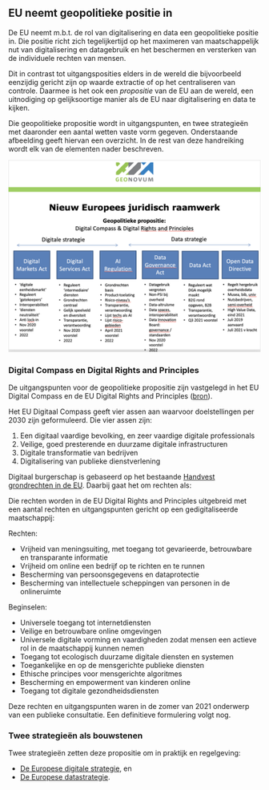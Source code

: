 ## EU neemt geopolitieke positie in

De EU neemt m.b.t. de rol van digitalisering en data een geopolitieke positie in.
Die positie richt zich tegelijkertijd op het maximeren van maatschappelijk nut van digitalisering en datagebruik en het beschermen en versterken van de individuele rechten van mensen.

Dit in contrast tot uitgangsposities elders in de wereld die bijvoorbeeld eenzijdig gericht zijn op waarde extractie of op het centraliseren van controle. Daarmee is het ook een _propositie_ van de EU aan de wereld, een uitnodiging op gelijksoortige manier als de EU naar digitalisering en data te kijken.

Die geopolitieke propositie wordt in uitgangspunten, en twee strategieën met daaronder een aantal wetten vaste vorm gegeven. Onderstaande afbeelding geeft hiervan een overzicht. In de rest van deze handreiking wordt elk van de elementen nader beschreven.

![euplaatgeonovumokt2021.png](media/euplaatgeonovumokt2021.png)

### Digital Compass en Digital Rights and Principles
De uitgangspunten voor de geopolitieke propositie zijn vastgelegd in het EU Digital Compass en de EU Digital Rights and Principles ([bron](https://ec.europa.eu/info/strategy/priorities-2019-2024/europe-fit-digital-age/europes-digital-decade-digital-targets-2030_nl)).

Het EU Digitaal Compass geeft vier assen aan waarvoor doelstellingen per 2030 zijn geformuleerd.
Die vier assen zijn:
1. Een digitaal vaardige bevolking, en zeer vaardige digitale professionals
2. Veilige, goed presterende en duurzame digitale infrastructuren
3. Digitale transformatie van bedrijven
4. Digitalisering van publieke dienstverlening

Digitaal burgerschap is gebaseerd op het bestaande [Handvest grondrechten in de EU](https://eur-lex.europa.eu/legal-content/NL/TXT/HTML/?uri=CELEX:12012P/TXT&from=EN). Daarbij gaat het om rechten als:

Die rechten worden in de EU Digital Rights and Principles uitgebreid met een aantal rechten en uitgangspunten gericht op een gedigitaliseerde maatschappij:

Rechten:
* Vrijheid van meningsuiting, met toegang tot gevarieerde, betrouwbare en transparante informatie
* Vrijheid om online een bedrijf op te richten en te runnen
* Bescherming van persoonsgegevens en dataprotectie
* Bescherming van intellectuele scheppingen van personen in de onlineruimte

Beginselen:
* Universele toegang tot internetdiensten
* Veilige en betrouwbare online omgevingen
* Universele digitale vorming en vaardigheden zodat mensen een actieve rol in de maatschappij kunnen nemen
* Toegang tot ecologisch duurzame digitale diensten en systemen
* Toegankelijke en op de mensgerichte publieke diensten
* Ethische principes voor mensgerichte algoritmes
* Bescherming en empowerment van kinderen online
* Toegang tot digitale gezondheidsdiensten

Deze rechten en uitgangspunten waren in de zomer van 2021 onderwerp van een publieke consultatie. Een definitieve formulering volgt nog.

### Twee strategieën als bouwstenen
Twee strategieën zetten deze propositie om in praktijk en regelgeving: 
* [De Europese digitale strategie](https://geonovum.github.io/eu_regelingen_datastrategie/#europese-digitale-strategie), en 
* [De Europese datastrategie](https://geonovum.github.io/eu_regelingen_datastrategie/#data-strategie).
